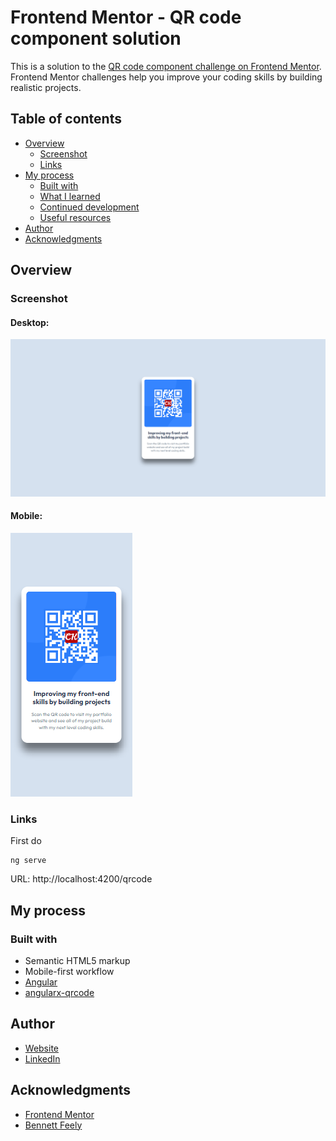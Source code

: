 # Frontend Mentor - QR code component solution

This is a solution to the [QR code component challenge on Frontend Mentor](https://www.frontendmentor.io/challenges/qr-code-component-iux_sIO_H). Frontend Mentor challenges help you improve your coding skills by building realistic projects.

## Table of contents

- [Overview](#overview)
  - [Screenshot](#screenshot)
  - [Links](#links)
- [My process](#my-process)
  - [Built with](#built-with)
  - [What I learned](#what-i-learned)
  - [Continued development](#continued-development)
  - [Useful resources](#useful-resources)
- [Author](#author)
- [Acknowledgments](#acknowledgments)

## Overview

### Screenshot

#### Desktop:
![Desktop](/src/assets/qrcode/screenshot-desktop.png)

#### Mobile:
![Mobile](/src/assets/qrcode/screenshot-mobile.png)

### Links

First do
```shell
ng serve 
```
URL: http://localhost:4200/qrcode

## My process

### Built with

- Semantic HTML5 markup
- Mobile-first workflow
- [Angular](https://angular.dev/)
- [angularx-qrcode](https://www.npmjs.com/package/angularx-qrcode)

## Author

- [Website](https://www.ckarakoc.nl)
- [LinkedIn](https://www.linkedin.com/in/celal-karakoç/)


## Acknowledgments

- [Frontend Mentor](https://www.frontendmentor.io)
- [Bennett Feely](https://bennettfeely.com/clippy/)

